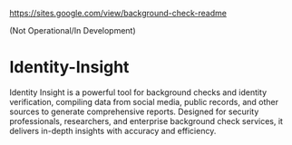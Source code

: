 https://sites.google.com/view/background-check-readme

(Not Operational/In Development)
# Identity-Insight
Identity Insight is a powerful tool for background checks and identity verification, compiling data from social media, public records, and other sources to generate comprehensive reports. Designed for security professionals, researchers, and enterprise background check services, it delivers in-depth insights with accuracy and efficiency.
